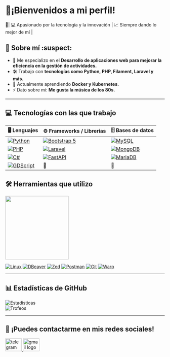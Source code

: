 # 👋¡Bienvenidos a mi perfil! 

🔹| 💻 Apasionado por la tecnología y la innovación | 📈 Siempre dando lo mejor de mí |

## :pushpin: Sobre mí :suspect:
- 🎯 Me especializo en el **Desarrollo de aplicaciones web para mejorar la eficiencia en la gestión de actividades.**  
- 🛠 Trabajo con **tecnologías como Python, PHP, Filament, Laravel y más.**  
- 🌱 Actualmente aprendiendo **Docker y Kubernetes.**  
- ⚡ Dato sobre mi: **Me gusta la música de los 80s.**  

---

## :computer: Tecnologías con las que trabajo  
| 🖥️ Lenguajes | ⚙️ Frameworks / Librerías | 🗄️ Bases de datos |
|-------------------------------|--------------------------|--------------------|
| [![Python](https://img.shields.io/badge/-Python-3776AB?style=flat&logo=python&logoColor=white)](https://es.wikipedia.org/wiki/Python)  | [![Bootstrap 5](https://img.shields.io/badge/Bootstrap%205-7952B3?style=flat&logo=bootstrap&logoColor=white)](https://getbootstrap.com/) |  [![MySQL](https://img.shields.io/badge/MySQL-4479A1?style=flat&logo=mysql&logoColor=white)](https://es.wikipedia.org/wiki/MySQL) |
| [![PHP](https://img.shields.io/badge/PHP-777BB4?style=flat&logo=php&logoColor=white)](https://es.php.net/) | [![Laravel](https://img.shields.io/badge/Laravel-FF2D20?style=flat&logo=laravel&logoColor=white)](https://laravel.com/)  |  [![MongoDB](https://img.shields.io/badge/MongoDB-47A248?style=flat&logo=mongodb&logoColor=white)](https://www.mongodb.com/) |
| [![C#](https://img.shields.io/badge/-C%23-d121cb?style=flat&logo=c-sharp&logoColor=white)](https://es.wikipedia.org/wiki/C_Sharp)   | [![FastAPI](https://img.shields.io/badge/FastAPI-009688?style=flat&logo=fastapi&logoColor=white)](https://fastapi.tiangolo.com/)  | [![MariaDB](https://img.shields.io/badge/MariaDB-003545?style=flat&logo=mariadb&logoColor=white)](https://mariadb.org/) |
| [![GDScript](https://img.shields.io/badge/-GDScript-478CBF?style=flat&logo=godotengine&logoColor=white)](https://godotengine.org/es/learn) | 🚫 | 🚫 |


## 🛠 Herramientas que utilizo
<img src="https://media.giphy.com/media/QTfX9Ejfra3ZmNxh6B/giphy.gif" width="200">

[![Linux](https://img.shields.io/badge/-GNU/Linux-000000?style=flat&logo=linux&logoColor=white)](https://www.gnu.org/gnu/linux-and-gnu.html)
[![DBeaver](https://img.shields.io/badge/-DBeaver-382923?style=flat&logo=dbeaver&logoColor=white)](https://dbeaver.io/)
[![Zed](https://img.shields.io/badge/-Zed-084CCF?style=flat&logo=zedindustries&logoColor=white)](https://zed.dev/)
[![Postman](https://img.shields.io/badge/-Postman-FF6C37?style=flat&logo=Postman&logoColor=white)](https://www.postman.com/)
[![Git](https://img.shields.io/badge/-Git-F05032?style=flat&logo=git&logoColor=white)](https://git-scm.com/)
[![Warp](https://img.shields.io/badge/-Warp-01A4FF?style=flat&logo=warp&logoColor=white)](https://www.warp.dev/)

---

## 📊 Estadísticas de GitHub  
![Estadisticas](https://github-readme-stats.vercel.app/api?username=Aristides128&show_icons=true&theme=tokyonight)  
![Trofeos](https://github-profile-trophy.vercel.app/?username=Aristides128&theme=tokyonight&no-frame=false&no-bg=true&margin-w=4)

---

## :speech_balloon: ¡Puedes contactarme en mis redes sociales!  
<div align="left">
  <a href="https://t.me/lvrenga1" target="_blank">
    <img src="https://raw.githubusercontent.com/maurodesouza/profile-readme-generator/master/src/assets/icons/social/telegram/default.svg" width="52" height="40" alt="telegram logo" />
  </a>
  <a href="mailto:aristidessibirian7@gmail.com" target="_blank">
    <img src="https://raw.githubusercontent.com/maurodesouza/profile-readme-generator/master/src/assets/icons/social/gmail/default.svg" width="52" height="40" alt="gmail logo" />
  </a>
</div>
